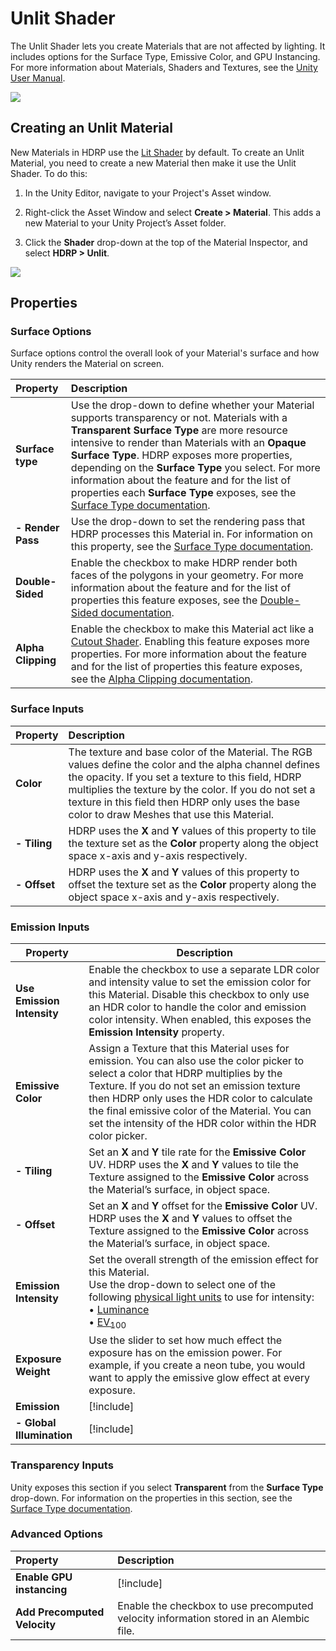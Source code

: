 # Unlit Shader

The Unlit Shader lets you create Materials that are not affected by lighting. It includes options for the Surface Type, Emissive Color, and GPU Instancing. For more information about Materials, Shaders and Textures, see the [Unity User Manual](https://docs.unity3d.com/Manual/Shaders.html).

![](Images/HDRPFeatures-UnlitShader.png)

## Creating an Unlit Material

New Materials in HDRP use the [Lit Shader](Lit-Shader.md) by default. To create an Unlit Material, you need to create a new Material then make it use the Unlit Shader. To do this:

1. In the Unity Editor, navigate to your Project's Asset window.

2. Right-click the Asset Window and select __Create > Material__. This adds a new Material to your Unity Project’s Asset folder. 

3. Click the __Shader__ drop-down at the top of the Material Inspector, and select __HDRP > Unlit__.

![](Images/UnlitShader1.png)

## Properties

### Surface Options

Surface options control the overall look of your Material's surface and how Unity renders the Material on screen.

| Property| Description |
|:---|:---|
| **Surface type** | Use the drop-down to define whether your Material supports transparency or not. Materials with a **Transparent Surface Type** are more resource intensive to render than Materials with an **Opaque** **Surface Type**. HDRP exposes more properties, depending on the **Surface Type** you select. For more information about the feature and for the list of properties each **Surface Type** exposes, see the [Surface Type documentation](Surface-Type.md). |
| **- Render Pass** | Use the drop-down to set the rendering pass that HDRP processes this Material in. For information on this property, see the [Surface Type documentation](Surface-Type.md). |
| **Double-Sided**   | Enable the checkbox to make HDRP render both faces of the polygons in your geometry. For more information about the feature and for the  list of properties this feature exposes, see the [Double-Sided documentation](Double-Sided.md). |
| **Alpha Clipping** | Enable the checkbox to make this Material act like a [Cutout Shader](https://docs.unity3d.com/Manual/StandardShaderMaterialParameterRenderingMode.html). Enabling this feature exposes more properties. For more information about the feature and for the  list of properties this feature exposes, see the [Alpha Clipping documentation](Alpha-Clipping.md). |


### Surface Inputs

| Property| Description |
|:---|:---|
| **Color** | The texture and base color of the Material. The RGB values define the color and the alpha channel defines the opacity. If you set a texture to this field, HDRP multiplies the texture by the color. If you do not set a texture in this field then HDRP only uses the base color to draw Meshes that use this Material.|
| **- Tiling** | HDRP uses the **X** and **Y** values of this property to tile the texture set as the **Color** property along the object space x-axis and y-axis respectively. |
| **- Offset** | HDRP uses the **X** and **Y** values of this property to offset the texture set as the **Color** property along the object space x-axis and y-axis respectively. |

### Emission Inputs

| **Property**               | **Description**                                              |
| -------------------------- | ------------------------------------------------------------ |
| **Use Emission Intensity** | Enable the checkbox to use a separate LDR color and intensity value to set the emission color for this Material. Disable this checkbox to only use an HDR color to handle the color and emission color intensity. When enabled, this exposes the **Emission Intensity** property. |
| **Emissive Color**         | Assign a Texture that this Material uses for emission. You can also use the color picker to select a color that HDRP multiplies by the Texture. If you do not set an emission texture then HDRP only uses the HDR color to calculate the final emissive color of the Material. You can set the intensity of the HDR color within the HDR color picker. |
| **- Tiling**               | Set an **X** and **Y** tile rate for the **Emissive Color** UV. HDRP uses the **X** and **Y** values to tile the Texture assigned to the **Emissive Color** across the Material’s surface, in object space. |
| **- Offset**               | Set an **X** and **Y** offset for the **Emissive Color** UV. HDRP uses the **X** and **Y** values to offset the Texture assigned to the **Emissive Color** across the Material’s surface, in object space. |
| **Emission Intensity**     | Set the overall strength of the emission effect for this Material.<br />Use the drop-down to select one of the following [physical light units](Physical-Light-Units.md) to use for intensity:<br />&#8226; [Luminance](Physical-Light-Units.md#Luminance)<br />&#8226; [EV<sub>100</sub>](Physical-Light-Units.md#EV) |
| **Exposure Weight**        | Use the slider to set how much effect the exposure has on the emission power. For example, if you create a neon tube, you would want to apply the emissive glow effect at every exposure. |
| **Emission**               | [!include[](Snippets/ShaderProperties/Emission.md)] |
| **- Global Illumination**  | [!include[](Snippets/ShaderProperties/Emission--Global-Illumination.md)] |

### Transparency Inputs

Unity exposes this section if you select **Transparent** from the **Surface Type** drop-down. For information on the properties in this section, see the [Surface Type documentation](Surface-Type.md#TransparencyInputs).

### Advanced Options

| Property| Description |
|:---|:---|
| **Enable GPU instancing** | [!include[](Snippets/ShaderProperties/Enable-GPU-Instancing.md)]  |
| **Add Precomputed Velocity** | Enable the checkbox to use precomputed velocity information stored in an Alembic file. |
